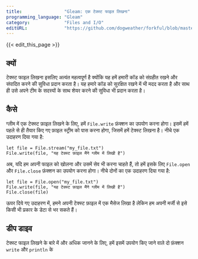 ```yaml
---
title:                "Gleam: एक टेक्स्ट फाइल लिखना"
programming_language: "Gleam"
category:             "Files and I/O"
editURL:              "https://github.com/dogweather/forkful/blob/master/content/hi/gleam/writing-a-text-file.md"
---
```


{{< edit_this_page >}}

## क्यों

टेक्स्ट फाइल लिखना इसलिए अत्यंत महत्वपूर्ण है क्योंकि यह हमें हमारी कॉड को संग्रहीत रखने और संपादित करने की सुविधा प्रदान करता है। यह हमारे कॉड को सुरक्षित रखने में भी मदद करता है और साथ ही उसे अपने टीम के सदस्यों के साथ शेयर करने की सुविधा भी प्रदान करता है।

## कैसे

ग्लीम में एक टेक्स्ट फ़ाइल लिखने के लिए, हमें `File.write` फ़ंक्शन का उपयोग करना होगा। इसमें हमें पहले से ही तैयार किए गए फ़ाइल स्ट्रीम को पास करना होगा, जिसमें हमें टेक्स्ट लिखना है। नीचे एक उदाहरण दिया गया है:

```Gleam
let file = File.stream("my_file.txt")
File.write(file, "यह टेक्स्ट फ़ाइल मैंने ग्लीम में लिखी है")
```

अब, यदि हम अपनी फाइल को खोलना और उसमें सेव भी करना चाहते हैं, तो हमें इसके लिए `File.open` और `File.close` फ़ंक्शन का उपयोग करना होगा। नीचे दोनों का एक उदाहरण दिया गया है:

```Gleam
let file = File.open("my_file.txt")
File.write(file, "यह टेक्स्ट फ़ाइल मैंने ग्लीम में लिखी है")
File.close(file)
```

ऊपर दिये गए उदाहरण में, हमने अपनी टेक्स्ट फ़ाइल में एक मैसेज लिखा है लेकिन हम अपनी मर्जी से इसे किसी भी प्रकार के डेटा से भर सकते हैं।

## डीप डाइव

टेक्स्ट फाइल लिखने के बारे में और अधिक जानने के लिए, हमें इसमें उपयोग किए जाने वाले दो फ़ंक्शन `write` और `println` के